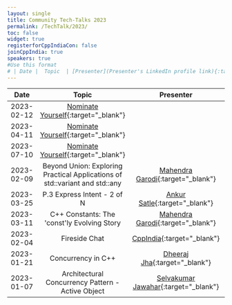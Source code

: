 ```yaml
---
layout: single
title: Community Tech-Talks 2023
permalink: /TechTalk/2023/
toc: false
widget: true
registerforCppIndiaCon: false
joinCppIndia: true
speakers: true
#Use this format
# | Date |  Topic  | [Presenter](Presenter's LinkedIn profile link){:target="_blank"} | [video](YouTube video link){:target="_blank"}, [slides](Slide's github link){:target="_blank"} |
---
```

| Date      |  Topic    | Presenter | Resources |
|:---:|:---:|:---:|:---:|
| 2023-02-12 | [Nominate Yourself](https://www.cppindia.co.in/callforspeakers/call_for_speakers/){:target="_blank"}|
| 2023-04-11 | [Nominate Yourself](https://www.cppindia.co.in/callforspeakers/call_for_speakers/){:target="_blank"}| 
| 2023-07-10 | [Nominate Yourself](https://www.cppindia.co.in/callforspeakers/call_for_speakers/){:target="_blank"}|
| 2023-02-09 | Beyond Union: Exploring Practical Applications of std::variant and std::any | [Mahendra Garodi](https://www.linkedin.com/in/garodimahendra/){:target="_blank"} | [TBD]|
| 2023-03-25 | P.3 Express Intent - 2 of N | [Ankur Satle](https://www.linkedin.com/in/ankursatle/){:target="_blank"} | [video](https://youtu.be/2dE-lYWac1I){:target="_blank"}, [slides](https://github.com/CppIndia-UserGroup/CppIndia-SessionDocuments/blob/master/2023/03-25/P.3%20Express%20Intent%20-%202%20of%20N%20-%20Ankur%20Satle.pdf){:target="_blank"}|
| 2023-03-11 | C++ Constants: The 'const'ly Evolving Story | [Mahendra Garodi](https://www.linkedin.com/in/garodimahendra){:target="_blank"} | [video](https://www.youtube.com/@CppIndiaUG){:target="_blank"}, [slides](https://github.com/CppIndia-UserGroup/CppIndia-SessionDocuments/blob/master/2023/03-11){:target="_blank"}|
| 2023-02-04 | Fireside Chat | [CppIndia](https://www.cppindia.co.in/){:target="_blank"} | [video](  ){:target="_blank"}, [slides](  ){:target="_blank"}|
| 2023-01-21 | Concurrency in C++ | [Dheeraj Jha](https://www.linkedin.com/in/jhadheeraj/){:target="_blank"} | [video]( https://youtu.be/1zCulJpKUqA ){:target="_blank"}, [slides]( https://github.com/CppIndia-UserGroup/CppIndia-SessionDocuments/blob/master/2023/01-21/Concurrency%20in%20C%2B%2B%20by%20Dheeraj%20Jha.pdf ){:target="_blank"}|
| 2023-01-07 | Architectural Concurrency Pattern - Active Object | [Selvakumar Jawahar](https://www.linkedin.com/in/selvakumarjawahar/){:target="_blank"} | [video]( https://youtu.be/We-w_mT8EsY ){:target="_blank"}, [slides]( https://github.com/CppIndia-UserGroup/CppIndia-SessionDocuments/blob/master/2023/01-07/Architectural%20Concurrency%20Pattern%20%20-%20Active%20Object%20by%20Selvakumar%20Jawahar.pdf ){:target="_blank"}|


<pre>















































</pre>
